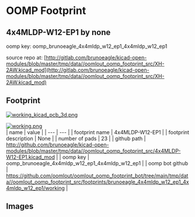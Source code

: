 # OOMP Footprint  
## 4x4MLDP-W12-EP1  by none  
  
oomp key: oomp_brunoeagle_4x4mldp_w12_ep1_4x4mldp_w12_ep1  
  
source repo at: [http://gitlab.com/brunoeagle/kicad-open-modules/blob/master/tmp/data//oomlout_oomp_footprint_src/XH-2AW.kicad_mod](http://gitlab.com/brunoeagle/kicad-open-modules/blob/master/tmp/data//oomlout_oomp_footprint_src/XH-2AW.kicad_mod)  
## Footprint  
  
[![working_kicad_pcb_3d.png](working_kicad_pcb_3d_600.png)](working_kicad_pcb_3d.png)  
  
[![working.png](working_600.png)](working.png)  
| name | value | 
| --- | --- | 
| footprint name | 4x4MLDP-W12-EP1 | 
| footprint description | None | 
| number of pads | 23 | 
| github path | http://github.com/brunoeagle/kicad-open-modules/blob/master/tmp/data//oomlout_oomp_footprint_src/4x4MLDP-W12-EP1.kicad_mod | 
| oomp key | oomp_brunoeagle_4x4mldp_w12_ep1_4x4mldp_w12_ep1 | 
| oomp bot github | https://github.com/oomlout/oomlout_oomp_footprint_bot/tree/main/tmp/data//oomlout_oomp_footprint_src/footprints/brunoeagle_4x4mldp_w12_ep1_4x4mldp_w12_ep1/working | 
## Images  

